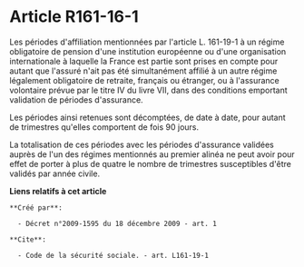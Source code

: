 # Article R161-16-1

Les périodes d'affiliation mentionnées par l'article L. 161-19-1 à un régime obligatoire de pension d'une institution
européenne ou d'une organisation internationale à laquelle la France est partie sont prises en compte pour autant que
l'assuré n'ait pas été simultanément affilié à un autre régime légalement obligatoire de retraite, français ou étranger, ou à
l'assurance volontaire prévue par le titre IV du livre VII, dans des conditions emportant validation de périodes
d'assurance. 

Les périodes ainsi retenues sont décomptées, de date à date, pour autant de trimestres qu'elles comportent de fois 90 jours. 

La totalisation de ces périodes avec les périodes d'assurance validées auprès de l'un des régimes mentionnés au premier
alinéa ne peut avoir pour effet de porter à plus de quatre le nombre de trimestres susceptibles d'être validés par année
civile.

**Liens relatifs à cet article**

	**Créé par**:

	  - Décret n°2009-1595 du 18 décembre 2009 - art. 1

	**Cite**:

	  - Code de la sécurité sociale. - art. L161-19-1
